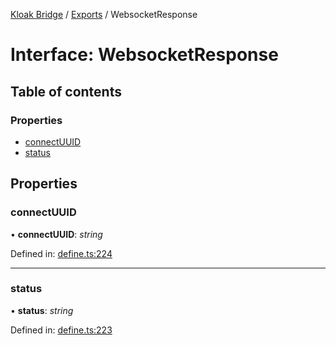 [Kloak Bridge](../README.md) / [Exports](../modules.md) / WebsocketResponse

# Interface: WebsocketResponse

## Table of contents

### Properties

- [connectUUID](websocketresponse.md#connectuuid)
- [status](websocketresponse.md#status)

## Properties

### connectUUID

• **connectUUID**: *string*

Defined in: [define.ts:224](https://github.com/CoNET-project/kloak-bridge/blob/95909fa/src/define.ts#L224)

___

### status

• **status**: *string*

Defined in: [define.ts:223](https://github.com/CoNET-project/kloak-bridge/blob/95909fa/src/define.ts#L223)
